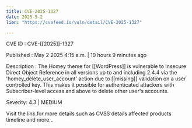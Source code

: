 ```yaml
---
title: CVE-2025-1327
date: 2025-5-2
lien: "https://cvefeed.io/vuln/detail/CVE-2025-1327"

---
```


CVE ID : CVE-[[2025]]-1327

Published :  May 2
2025
4:15 a.m. | 10 hours
9 minutes ago

Description : The Homey theme for  [[WordPress]] is vulnerable to Insecure Direct Object Reference in all versions up to
and including
2.4.4 via the 'homey_delete_user_account' action due to  [[missing]] validation on a user controlled key. This makes it possible for authenticated attackers
with Subscriber-level access and above
to delete other user's accounts.

Severity: 4.3 | MEDIUM

Visit the link for more details
such as CVSS details
affected products
timeline
and more...
